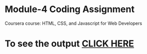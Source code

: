 

# Module-4 Coding Assignment

Coursera course: HTML, CSS, and Javascript for Web Developers

# To see the output [CLICK HERE](https://jitendra310.github.io/Coursera-HTML-CSS-and-JavaScript-for-Web-Developers/Assignments/module-4/index.html)

